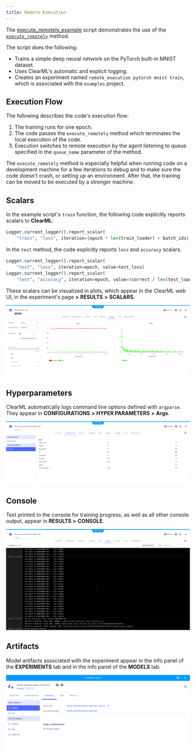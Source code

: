 ```yaml
---
title: Remote Execution
---
```


The [execute_remotely_example](https://github.com/allegroai/clearml/blob/master/examples/advanced/execute_remotely_example.py)
script demonstrates the use of the [`execute_remotely`](../../references/sdk/task.md#execute_remotely/) method. 

The script does the following: 
* Trains a simple deep neural network on the PyTorch built-in MNIST dataset.
* Uses ClearML's automatic and explicit logging.
* Creates an experiment named `remote_execution pytorch mnist train`, which is associated with the `examples` project.

## Execution Flow

The following describes the code's execution flow: 
1. The training runs for one epoch. 
1. The code passes the `execute_remotely` method which terminates the local execution of the code.
1. Execution switches to remote execution by the agent listening to queue specified in the `queue_name` parameter of the method. 

The `execute_remotely` method is especially helpful when running code on a development machine for a few iterations
to debug and to make sure the code doesn't crash, or setting up an environment. After that, the training can be 
moved to be executed by a stronger machine.

## Scalars

In the example script's `train` function, the following code explicitly reports scalars to **ClearML**:

```python
Logger.current_logger().report_scalar(
    "train", "loss", iteration=(epoch * len(train_loader) + batch_idx), value=loss.item())
```

In the `test` method, the code explicitly reports `loss` and `accuracy` scalars.

```python
Logger.current_logger().report_scalar(
    "test", "loss", iteration=epoch, value=test_loss)
Logger.current_logger().report_scalar(
    "test", "accuracy", iteration=epoch, value=(correct / len(test_loader.dataset)))
```    

These scalars can be visualized in plots, which appear in the ClearML web UI, in the experiment's
page **>** **RESULTS** **>** **SCALARS**. 

![image](../../img/examples_pytorch_mnist_07.png)

## Hyperparameters

ClearML automatically logs command line options defined with `argparse`. They appear in **CONFIGURATIONS** **>** **HYPER PARAMETERS** **>** **Args**.

![image](../../img/examples_pytorch_mnist_01.png)

## Console

Text printed to the console for training progress, as well as all other console output, appear in **RESULTS** **>** **CONSOLE**.

![image](../../img/examples_pytorch_mnist_06.png)

## Artifacts

Model artifacts associated with the experiment appear in the info panel of the **EXPERIMENTS** tab and in 
the info panel of the **MODELS** tab.  


![image](../../img/examples_remote_execution_artifacts.png)

